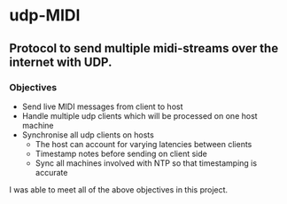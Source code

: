 # udp-MIDI
## Protocol to send multiple midi-streams over the internet with UDP.

### Objectives
- Send live MIDI messages from client to host
- Handle multiple udp clients which will be processed on one host machine
- Synchronise all udp clients on hosts
  - The host can account for varying latencies between clients
  - Timestamp notes before sending on client side
  - Sync all machines involved with NTP so that timestamping is accurate

I was able to meet all of the above objectives in this project.
